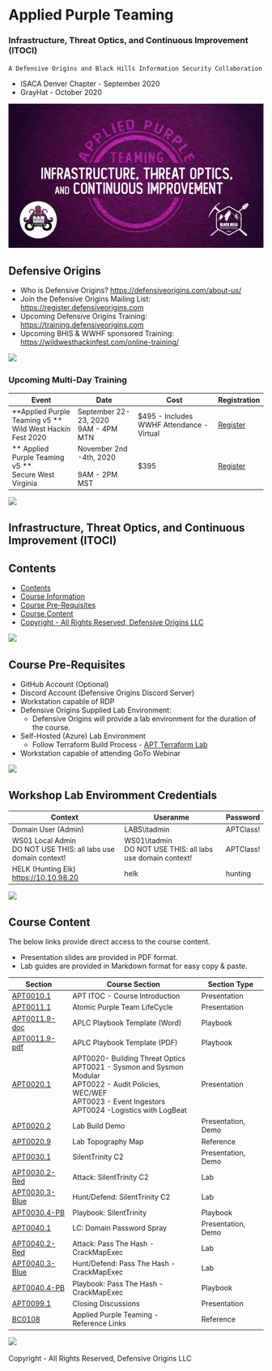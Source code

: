 
# Applied Purple Teaming 
### Infrastructure, Threat Optics, and Continuous Improvement (ITOCI)

`A Defensive Origins and Black Hills Information Security Collaboration`

* ISACA Denver Chapter - September 2020
* GrayHat - October 2020

![](docs/images/APT-ITOCI.jpg)



## Defensive Origins
* Who is Defensive Origins? https://defensiveorigins.com/about-us/
* Join the Defensive Origins Mailing List: https://register.defensiveorigins.com
* Upcoming Defensive Origins Training: https://training.defensiveorigins.com
* Upcoming BHIS & WWHF sponsored Training: https://wildwesthackinfest.com/online-training/

![][Div2]

 ### Upcoming Multi-Day Training

| Event                                    | Date                                     | Cost                                     | Registration                             |
|------------------------------------------|------------------------------------------|------------------------------------------|------------------------------------------|
| **Applied Purple Teaming v5 **<BR> Wild West Hackin Fest 2020 | September 22-23, 2020<br>9AM - 4PM MTN   | $495 - Includes WWHF Attendance - Virtual | <P> [Register][WWHF]              |
| ** Applied Purple Teaming v5 **<BR> Secure West Virginia | November 2nd -4th, 2020 <BR><br>9AM - 2PM MST | $395                                     | [Register][WV] |

![][Div2]
## Infrastructure, Threat Optics, and Continuous Improvement (ITOCI)


## Contents
<!-- Start Document Outline -->

* [Contents](#contents)
* [Course Information](#course-information)
* [Course Pre-Requisites](#course-pre-requisites)
* [Course Content](#course-content)
* [Copyright - All Rights Reserved, Defensive Origins LLC](#copyright---all-rights-reserved-defensive-origins-llc)

<!-- End Document Outline -->

![][Div1]


## Course Pre-Requisites
* GitHub Account (Optional)
* Discord Account (Defensive Origins Discord Server)
* Workstation capable of RDP
* Defensive Origins Supplied Lab Environment:
    * Defensive Origins will provide a lab environment for the duration of the course.  
* Self-Hosted (Azure) Lab Environment
    * Follow Terraform Build Process - [APT Terraform Lab][APTTF] 
* Workstation capable of attending GoTo Webinar

![][Div2]

## Workshop Lab Enviromment Credentials

| Context                                  | Useranme                                 | Password  |
|------------------------------------------|------------------------------------------|-----------|
| Domain User (Admin)                      | LABS\itadmin                             | APTClass! |
| WS01 Local Admin <br>DO NOT USE THIS: all labs use domain context! | WS01\itadmin <br>DO NOT USE THIS: all labs use domain context! | APTClass! |
| HELK (Hunting Elk) <br>https://10.10.98.20 | helk                                     | hunting   |


![][Div2]

## Course Content
The below links provide direct access to the course content.  
* Presentation slides are provided in PDF format.  
* Lab guides are provided in Markdown format for easy copy & paste.  

| Section    | Course Section                           | Section Type       |
|------------|------------------------------------------|--------------------|
| [APT0010.1][APT0010.1]      | APT ITOC - Course Introduction              | Presentation       |
| [APT0011.1][APT0011.1]      | Atomic Purple Team LifeCycle               | Presentation       |
| [APT0011.9-doc][APT0011.9-doc]      | APLC Playbook Template (Word)        | Playbook       |
| [APT0011.9-pdf][APT0011.9-pdf]      | APLC Playbook Template (PDF)        | Playbook       |
| [APT0020.1][APT0020.1]      | APT0020-  Building Threat Optics<BR>APT0021 - Sysmon and Sysmon Modular<BR>APT0022 - Audit Policies, WEC/WEF<BR>APT0023 - Event Ingestors<BR>APT0024 -Logistics with LogBeat                            | Presentation       |
| [APT0020.2][APT0020.2]      | Lab Build Demo        | Presentation, Demo       |
| [APT0020.9][APT0020.9]      | Lab Topography Map                            | Reference       |
| [APT0030.1][APT0030.1]      | SilentTrinity C2                           | Presentation, Demo  
| [APT0030.2-Red][APT0030.2-Red]  | Attack: SilentTrinity C2                 | Lab                |
| [APT0030.3-Blue][APT0030.3-Blue] | Hunt/Defend: SilentTrinity C2            | Lab                |
| [APT0030.4-PB][APT0030.4-PB]     | Playbook: SilentTrinity                  | Playbook           |
| [APT0040.1][APT0040.1]     | LC: Domain Password Spray                | Presentation, Demo  |
| [APT0040.2-Red][APT0040.2-Red]  | Attack: Pass The Hash - CrackMapExec           | Lab                |
| [APT0040.3-Blue][APT0040.3-Blue]  | Hunt/Defend: Pass The Hash - CrackMapExec            | Lab                |
| [APT0040.4-PB][APT0040.4-PB] | Playbook: Pass The Hash - CrackMapExec       | Playbook                |
| [APT0099.1][APT0099.1]     | Closing Discussions          | Presentation           |
| [BC0108][BC0108]     | Applied Purple Teaming - Reference Links | Reference          |


![][Div1]

Copyright - All Rights Reserved, Defensive Origins LLC


  [LabContents]:https://img.shields.io/badge/Lab-Contents-purple.svg?style=for-the-badge
  [LabAddendum]:https://img.shields.io/badge/Lab-Addendum-magenta.svg?style=for-the-badge
  [LabOverview]:https://img.shields.io/badge/Lab-Overview-darkblue.svg?style=for-the-badge
  [LabObjectives]:https://img.shields.io/badge/Lab-Objectives-darkblue.svg?style=for-the-badge
  [LabMethodology]:https://img.shields.io/badge/Lab-Methodology-darkblue.svg?style=for-the-badge
  [LabComplete]:https://img.shields.io/badge/Lab-Complete-red.svg?style=for-the-badge
  [NextStep]:https://img.shields.io/badge/Step%20Complete-Onward!-darkgreen.svg?style=flat-sware
  [PowershellInput]:https://img.shields.io/badge/Powershell-Input-green.svg?style=flat-sware
  [BashInput]:https://img.shields.io/badge/Bash-Input-green.svg?style=flat-sware
  [BashOutput]:https://img.shields.io/badge/Bash-Output-orange.svg?style=flat-sware
  [STInput]:https://img.shields.io/badge/SilentTrinity-Input-green.svg?style=flat-sware
  [STOutput]:https://img.shields.io/badge/SilentTrinity-Output-orange.svg?style=flat-sware
  [HuntIndex]:https://img.shields.io/badge/Hunt-Index%20Term-darkgreen.svg?style=flat-sware
  [HuntSearchTerm]:https://img.shields.io/badge/Hunt-Search%20Term-blue.svg?style=flat-sware
  [PowershellOutput]:https://img.shields.io/badge/Powershell-Output-orange.svg?style=flat-sware
  [GuiNav]:https://img.shields.io/badge/GUI-Navigation-orange.svg?style=flat-sware
  [StepOne]:https://img.shields.io/badge/Step-One-blue.svg?style=for-the-badge
  [StepTwo]:https://img.shields.io/badge/Step-Two-blue.svg?style=for-the-badge
  [StepThree]:https://img.shields.io/badge/Step-Three-blue.svg?style=for-the-badge
  [StepFour]:https://img.shields.io/badge/Step-Four-blue.svg?style=for-the-badge
  [StepFive]:https://img.shields.io/badge/Step-Five-blue.svg?style=for-the-badge
  [StepSix]:https://img.shields.io/badge/Step-Six-blue.svg?style=for-the-badge
  [AttackStepOne]:https://img.shields.io/badge/Attack-Step%20One-red.svg?style=for-the-badge 
  [AttackStepTwo]:https://img.shields.io/badge/Attack-Step%20Two-red.svg?style=for-the-badge
  [AttackStepThree]:https://img.shields.io/badge/Attack-Step%20Three-red.svg?style=for-the-badge 
  [AttackStepFour]:https://img.shields.io/badge/Attack-Step%20Four-red.svg?style=for-the-badge
  [AttackStepFive]:https://img.shields.io/badge/Attack-Step%20Five-red.svg?style=for-the-badge
  [AttackStepSix]:https://img.shields.io/badge/Attack-Step%20Six-red.svg?style=for-the-badge
  [HuntStepOne]:https://img.shields.io/badge/Hunt-Step%20One-blue.svg?style=for-the-badge
  [HuntStepTwo]:https://img.shields.io/badge/Hunt-Step%20Two-blue.svg?style=for-the-badge
  [HuntStepThree]:https://img.shields.io/badge/Hunt-Step%20Three-blue.svg?style=for-the-badge
  [HuntStepFour]:https://img.shields.io/badge/Hunt-Step%20Four-blue.svg?style=for-the-badge
  [APTStepOne]:https://img.shields.io/badge/APT-Step%20One-purple.svg?style=for-the-badge
  [PurpleTeam]:https://img.shields.io/badge/Team-Purple-purple.svg?style=for-the-badge
  [Lab]:https://img.shields.io/badge/*-Lab-Red.svg
  [Demo]:https://img.shields.io/badge/*-Demo-darkgreen.svg
  [Pres]:https://img.shields.io/badge/*-Discussion-darkblue.svg
  [PB]:https://img.shields.io/badge/*-Report-grey.svg
  [Add]:https://img.shields.io/badge/*-Addendum-black.svg
  [BC0108]: 5-BookParts/BC0108.pdf
  [Div1]: docs/images/divider%201.png
  [Div2]: docs/images/divider%202.png
  [1]: 9-Others%2FH0004-Instructors.md
  [2]: 9-Others%2FH0004-Schedule.md
  [12]: https://github.com/DefensiveOrigins/LABPACK

  [WV]: https://register.gotowebinar.com/register/103098315143089935
  [WWHF]: https://wildwesthackinfest.com/wwhf-at-secure-wv/#jdki
  [APTTF]: https://github.com/DefensiveOrigins/APT-Lab-Terraform
  [APT0010.1]:1-Curriculum/APT0010.1
  [APT0011.1]:1-Curriculum/APT0011.1
  [APT0011.9]:1-Curriculum/APT0011.9
  [APT0020.1]:2-LifeCycles/APT0020.1
  [APT0020.2]:3-Labs/APT0020.2
  [APT0020.9]:3-Labs/APT0020.9
  [APT0011.9-doc]:4-Playbooks/PB0170
  [APT0011.9-pdf]:4-Playbooks/PB0170
  [APT0030.1]:2-LifeCycles/APT0030.1
  [APT0030.2-Red]:3-Labs/APT0030.2-Red
  [APT0030.3-Blue]:3-Labs/APT0030.3-Blue
  [APT0030.4-PB]:4-Playbooks/APT0030.4-PB
  [APT0040.1]:2-LifeCycles/APT0040.1
  [APT0040.2-Red]:3-Labs/APT0040.2-Red
  [APT0040.3-Blue]:3-Labs/APT0040.3-Blue
  [APT0040.4-PB]:4-Playbooks/APT0040.4-PB
  [APT0099.1]:1-Curriculum/APT0099.1
  [BC0108]:5-BookParts/BC0108

